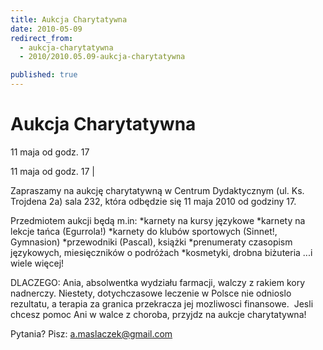 ```yaml
---
title: Aukcja Charytatywna
date: 2010-05-09
redirect_from: 
  - aukcja-charytatywna
  - 2010/2010.05.09-aukcja-charytatywna

published: true
---
```




# Aukcja Charytatywna

<time>11 maja od godz. 17</time>

11 maja od godz. 17 | 

Zapraszamy na aukcję charytatywną
w Centrum Dydaktycznym (ul. Ks. Trojdena 2a) sala 232, która odbędzie się 11 maja 2010 od godziny 17.

Przedmiotem aukcji będą m.in:
*karnety na kursy językowe
*karnety na lekcje tańca (Egurrola!)
*karnety do klubów sportowych (Sinnet!, Gymnasion)
*przewodniki (Pascal), książki
*prenumeraty czasopism językowych, miesięczników o podróżach
*kosmetyki, drobna biżuteria
...i wiele więcej!

DLACZEGO: Ania, absolwentka wydziału farmacji, walczy z rakiem kory nadnerczy. Niestety, dotychczasowe leczenie w Polsce nie odnioslo rezultatu, a terapia za granica przekracza jej mozliwosci finansowe.&nbsp; Jesli chcesz pomoc Ani w walce z choroba, przyjdz na aukcje charytatywna!

Pytania? Pisz: a.maslaczek@gmail.com

<!--CONTENT FROM OLD SERVER (jos before 2013): 11 maja od godz. 17 | 

Zapraszamy na aukcję charytatywną
w Centrum Dydaktycznym (ul. Ks. Trojdena 2a) sala 232, która odbędzie się 11 maja 2010 od godziny 17.

Przedmiotem aukcji będą m.in:
*karnety na kursy językowe
*karnety na lekcje tańca (Egurrola!)
*karnety do klubów sportowych (Sinnet!, Gymnasion)
*przewodniki (Pascal), książki
*prenumeraty czasopism językowych, miesięczników o podróżach
*kosmetyki, drobna biżuteria
...i wiele więcej!

DLACZEGO: Ania, absolwentka wydziału farmacji, walczy z rakiem kory nadnerczy. Niestety, dotychczasowe leczenie w Polsce nie odnioslo rezultatu, a terapia za granica przekracza jej mozliwosci finansowe.&nbsp; Jesli chcesz pomoc Ani w walce z choroba, przyjdz na aukcje charytatywna!

Pytania? Pisz: a.maslaczek@gmail.com         
-->

<!--{{json:{"created_date":"2010-05-09 18:04:55","publish_down":"0000-00-00 00:00:00","id":"537"}}}-->
